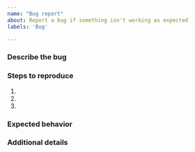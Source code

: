 ```yaml
---
name: "Bug report"
about: Report a bug if something isn't working as expected
labels: 'Bug'

---
```


### Describe the bug
<!-- A clear and concise description of what the bug is. Please be as descriptive as possible; issues lacking detail, or for any other reason than to report a bug, may be closed without action. If applicable, add screenshots to help explain your problem.-->

### Steps to reproduce
<!-- Describe the steps to reproduce the behavior.-->
1.
2.
3.

### Expected behavior
<!-- A clear and concise description of what you expected to happen.-->

### Additional details
<!--Here you can include any additional details you think might be helpful.-->
<!--Ticket numbers/links, plugin versions, system statuses etc.-->
